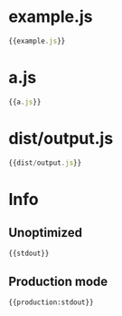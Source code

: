 # example.js

``` javascript
{{example.js}}
```

# a.js


``` javascript
{{a.js}}
```

# dist/output.js

``` javascript
{{dist/output.js}}
```

# Info

## Unoptimized

```
{{stdout}}
```

## Production mode

```
{{production:stdout}}
```
